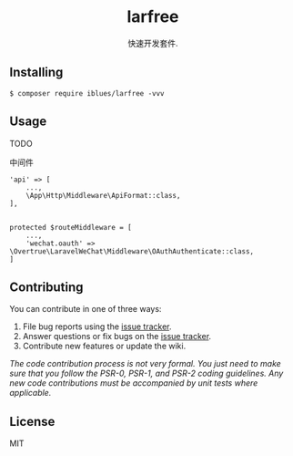 <h1 align="center"> larfree </h1>

<p align="center"> 快速开发套件.</p>


## Installing

```shell
$ composer require iblues/larfree -vvv
```

## Usage

TODO

中间件

    'api' => [
        ...,
        \App\Http\Middleware\ApiFormat::class,
    ],
    
    
    protected $routeMiddleware = [
        ...,
        'wechat.oauth' => \Overtrue\LaravelWeChat\Middleware\OAuthAuthenticate::class,
    ]
## Contributing

You can contribute in one of three ways:

1. File bug reports using the [issue tracker](https://github.com/iblues/larfree/issues).
2. Answer questions or fix bugs on the [issue tracker](https://github.com/iblues/larfree/issues).
3. Contribute new features or update the wiki.

_The code contribution process is not very formal. You just need to make sure that you follow the PSR-0, PSR-1, and PSR-2 coding guidelines. Any new code contributions must be accompanied by unit tests where applicable._

## License

MIT